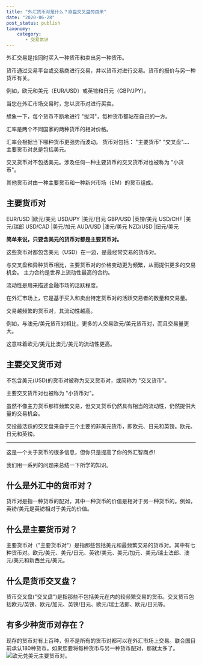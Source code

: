```yaml
---
title: "外汇货币对是什么？直盘交叉盘的由来"
date: "2020-06-28"
post_status: publish
taxonomy:
    category: 
       - 交易常识
---
```


外汇交易是指同时买入一种货币和卖出另一种货币。

货币通过交易平台或交易商进行交易，并以货币对进行交易。货币的报价与另一种货币有关。

例如，欧元和美元（EUR/USD）或英镑和日元（GBP/JPY）。

当您在外汇市场交易时，您以货币对进行买卖。

想象一下，每个货币不断地进行 "拔河"，每种货币都站在自己的一方。

汇率是两个不同国家的两种货币的相对价格。

汇率会根据当下哪种货币更强势而波动。 货币对包括： "主要货币" "交叉盘".... 主要货币对总是包括美元。

交叉货币对不包括美元。涉及任何一种主要货币的交叉货币对也被称为 "小货币"。

其他货币对由一种主要货币和一种新兴市场（EM）的货币组成。

## 主要货币对

EUR/USD |欧元/美元 USD/JPY |美元/日元 GBP/USD |英镑/美元 USD/CHF |美元/瑞郎 USD/CAD |美元/加元 AUD/USD |澳元/美元 NZD/USD |纽元/美元

**简单来说，只要含美元的货币对都是主要货币对。**

这些货币对都包含美元（USD）在一边，是最经常交易的货币对。

与交叉盘和异种货币相比，主要货币对的价格变动更为频繁，从而提供更多的交易机会。 主力合约是世界上流动性最高的合约。

流动性是用来描述金融市场的活跃程度。

在外汇市场上，它是基于买入和卖出特定货币对的活跃交易者的数量和交易量。

交易越频繁的货币对，其流动性越高。

例如，与澳元/美元货币对相比，更多的人交易欧元/美元货币对，而且交易量更大。

这意味着欧元/美元比澳元/美元的流动性更高。

## 主要交叉货币对

不包含美元(USD)的货币对被称为交叉货币对，或简称为 "交叉货币"。

主要交叉货币对也被称为 "小货币对"。

虽然不像主力货币那样频繁交易，但交叉货币仍然具有相当的流动性，仍然提供大量的交易机会。

交投最活跃的交叉盘来自于三个主要的非美元货币，即欧元、日元和英镑。欧元、日元和英镑。

* * *

这是一个关于货币的很多信息，但你只是提高了你的外汇智商点!

我们用一系列的问题来总结一下所学的知识。

## 什么是外汇中的货币对？

货币对是指一种货币的配对，其中一种货币的价值是相对于另一种货币的。例如，英镑/美元是英镑相对于美元的价值。

## 什么是主要货币对？

主要货币对（"主要货币对"）是指那些包括美元和最频繁交易的货币对。其中有七种货币对。欧元/美元、美元/日元、英镑/美元、美元/加元、美元/瑞士法郎、澳元/美元和新西兰元/美元。

## 什么是货币交叉盘？

货币交叉盘("交叉盘")是指那些不包括美元在内的较频繁交易的货币。交叉货币包括欧元/英镑、欧元/加元、英镑/日元、欧元/瑞士法郎、欧元/日元等。

## 有多少种货币对存在？

现存的货币对有上百种，但不是所有的货币对都可以在外汇市场上交易。联合国目前承认180种货币。如果您要将每种货币与另一种货币配对，那就太多了。![欧元兑美元](https://we.laowei8.com/wp-content/uploads/2020/06/76908e48664007facb0af8e20cab86da-1.png)主要货币对。
